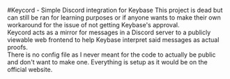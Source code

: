 #Keycord - Simple Discord integration for Keybase
This project is dead but can still be ran for learning purposes or if anyone wants to make their own workaround for the issue of not getting Keybase's approval.  
Keycord acts as a mirror for messages in a Discord server to a publicly viewable web frontend to help Keybase interpret said messages as actual proofs.  
There is no config file as I never meant for the code to actually be public and don't want to make one. Everything is setup as it would be on the official website.
